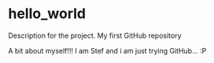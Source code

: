 # hello_world
Description for the project. My first GitHub repository


A bit  about myself!!!
I am Stef and i am just trying GitHub... :P
